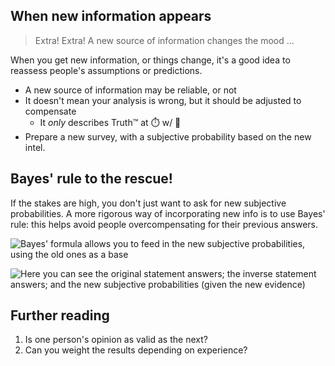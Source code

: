 ## When new information appears

> Extra! Extra! A new source of information changes the mood ...

When you get new information, or things change, it's a good idea to reassess people's assumptions or predictions.

- A new source of information may be reliable, or not
- It doesn't mean your analysis is wrong, but it should be adjusted to compensate
    + It _only_ describes Truth™ at ⏱️ w/ 💭
- Prepare a new survey, with a subjective probability based on the new intel.


## Bayes' rule to the rescue!

If the stakes are high, you don't just want to ask for new subjective probabilities. A more rigorous way of incorporating new info is to use Bayes' rule: this helps avoid people overcompensating for their previous answers.


![Bayes' formula allows you to feed in the new subjective probabilities, using the old ones as a base](./img/bayes-rule-formula.jpg)

![Here you can see the original statement answers; the inverse statement answers; and the new subjective probabilities (given the new evidence)](./img/bayes-rule-results.jpg)




## Further reading

1. Is one person's opinion as valid as the next?
2. Can you weight the results depending on experience?
